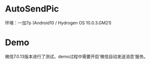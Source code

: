 # AutoSendPic
环境：一加7p  (Android10 / Hydrogen OS 10.0.3.GM21)

# Demo
微信7.0.13版本进行了测试，demo过程中需要开启‘微信自动发送消息’服务。
